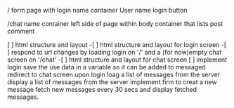 /
form page with login name
container
	User name
	login button

/chat
name container left side of page
within body
	container that lists post comment
	
	
[ ] html structure and layout
	-[ ] html structure and layout for login screen
	-[ ] respond to url changes by loading login on '/'
	 	 and a (for now)empty chat screen on '/chat'
	-[ ] html structure and layout for chat screen
[ ] implement login
save the use data in a variable so it can be added to messaged
redirect to chat screen upon login
loag a list of messages from the server
display a list of messages from the server
implement firm to creat a new message
fetch new messages every 30 secs and display fetched messages.
